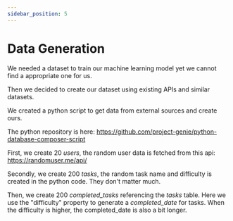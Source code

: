 ```yaml
---
sidebar_position: 5
---
```


# Data Generation

We needed a dataset to train our machine learning model yet we cannot find a appropriate one for us.

Then we decided to create our dataset using existing APIs and similar datasets.

We created a python script to get data from external sources and create ours.

The python repository is here: https://github.com/project-genie/python-database-composer-script

First, we create 20 *users*, the random user data is fetched from this api: https://randomuser.me/api/

Secondly, we create 200 *tasks*, the random task name and difficulty is created in the python code. They don't matter much.

Then, we create 200 *completed_tasks* referencing the *tasks* table. Here we use the "difficulty" property to generate a *completed_date* for tasks. When the difficulty is higher, the completed_date is also a bit longer.


